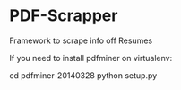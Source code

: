 # PDF-Scrapper
Framework to scrape info off Resumes


If you need to install pdfminer on virtualenv:

cd pdfminer-20140328
python setup.py
